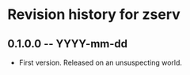 # Revision history for zserv

## 0.1.0.0  -- YYYY-mm-dd

* First version. Released on an unsuspecting world.
